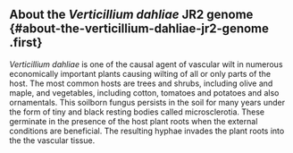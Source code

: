 About the *Verticillium dahliae* JR2 genome {#about-the-verticillium-dahliae-jr2-genome .first}
-------------------------------------------

*Verticillium dahliae* is one of the causal agent of vascular wilt in
numerous economically important plants causing wilting of all or only
parts of the host. The most common hosts are trees and shrubs, including
olive and maple, and vegetables, including cotton, tomatoes and potatoes
and also ornamentals. This soilborn fungus persists in the soil for many
years under the form of tiny and black resting bodies called
microsclerotia. These germinate in the presence of the host plant roots
when the external conditions are beneficial. The resulting hyphae
invades the plant roots into the the vascular tissue.
